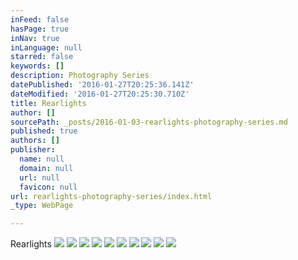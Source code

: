 ```yaml
---
inFeed: false
hasPage: true
inNav: true
inLanguage: null
starred: false
keywords: []
description: Photography Series
datePublished: '2016-01-27T20:25:36.141Z'
dateModified: '2016-01-27T20:25:30.710Z'
title: Rearlights
author: []
sourcePath: _posts/2016-01-03-rearlights-photography-series.md
published: true
authors: []
publisher:
  name: null
  domain: null
  url: null
  favicon: null
url: rearlights-photography-series/index.html
_type: WebPage

---
```

Rearlights
![](https://the-grid-user-content.s3-us-west-2.amazonaws.com/57d861ce-eded-4be6-a7f7-0025c8aef520.jpg)
![](https://the-grid-user-content.s3-us-west-2.amazonaws.com/f65deb5e-68bb-4c31-a74a-a010338d310c.jpg)
![](https://the-grid-user-content.s3-us-west-2.amazonaws.com/55dbe63f-8804-4983-8780-128c66cd9b57.jpg)
![](https://the-grid-user-content.s3-us-west-2.amazonaws.com/133fb8a7-d3a8-4bb9-9099-01a8f5d04db0.jpg)
![](https://the-grid-user-content.s3-us-west-2.amazonaws.com/c5e5d25d-8493-48a7-8b72-9409f58f86e7.jpg)
![](https://the-grid-user-content.s3-us-west-2.amazonaws.com/992da3ef-a760-4955-afbd-c44db53bced6.jpg)
![](https://the-grid-user-content.s3-us-west-2.amazonaws.com/8e28c867-99a8-4ef8-9e96-a5794946cfe8.jpg)
![](https://the-grid-user-content.s3-us-west-2.amazonaws.com/d0608900-acdb-46b6-b848-c59dc161c62e.jpg)
![](https://the-grid-user-content.s3-us-west-2.amazonaws.com/172bdda6-db0e-4e20-9415-9c8279799238.jpg)
![](https://the-grid-user-content.s3-us-west-2.amazonaws.com/08082f68-8423-4bc9-bbfa-2ed4255afe84.jpg)